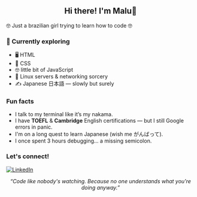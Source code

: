 <h2 align="center"> Hi there! I'm Malu👋</h2>

<p>🤓 Just a brazilian girl trying to learn how to code 🤓</p>

### 🧠 Currently exploring
- 🖥️ HTML
- 🎨 CSS
- 🤓 little bit of JavaScript
- 🐧 Linux servers & networking sorcery 
- ✍️ Japanese 日本語 — slowly but surely  

### Fun facts

- I talk to my terminal like it’s my nakama.  
- I have **TOEFL** & **Cambridge** English certifications — but I still Google errors in panic.  
- I'm on a long quest to learn Japanese (wish me がんばって).  
- I once spent 3 hours debugging… a missing semicolon.

### Let's connect!

[![LinkedIn](https://img.shields.io/badge/-LinkedIn-blue?style=flat&logo=linkedin)](https://www.linkedin.com/in/maria-luiza-de-oliveira-77b801206/)  

<p align="center">
  <em>“Code like nobody's watching. Because no one understands what you're doing anyway.”</em>
</p>























<!--
**undercontrl/undercontrl** is a ✨ _special_ ✨ repository because its `README.md` (this file) appears on your GitHub profile.

Here are some ideas to get you started:

- 🔭 I’m currently working on ...
- 🌱 I’m currently learning ...
- 👯 I’m looking to collaborate on ...
- 🤔 I’m looking for help with ...
- 💬 Ask me about ...
- 📫 How to reach me: ...
- 😄 Pronouns: ...
- ⚡ Fun fact: ...
-->

